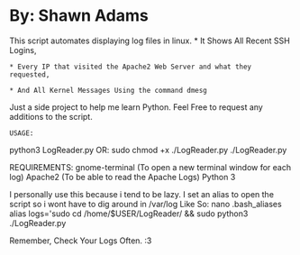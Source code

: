 
# By: Shawn Adams                                                                  

This script automates displaying log files in linux.
	* It Shows All Recent SSH Logins,
	
	* Every IP that visited the Apache2 Web Server and what they requested,

	* And All Kernel Messages Using the command dmesg

Just a side project to help me learn Python. Feel Free to request any additions to the script.

	USAGE:
python3 LogReader.py
	OR:
sudo chmod +x ./LogReader.py
./LogReader.py

REQUIREMENTS:
gnome-terminal (To open a new terminal window for each log)
Apache2 (To be able to read the Apache Logs)
Python 3

I personally use this because i tend to be lazy.
I set an alias to open the script so i wont have to dig around in /var/log
	Like So:
nano .bash_aliases
alias logs='sudo cd /home/$USER/LogReader/ && sudo python3 ./LogReader.py


Remember, Check Your Logs Often. :3
